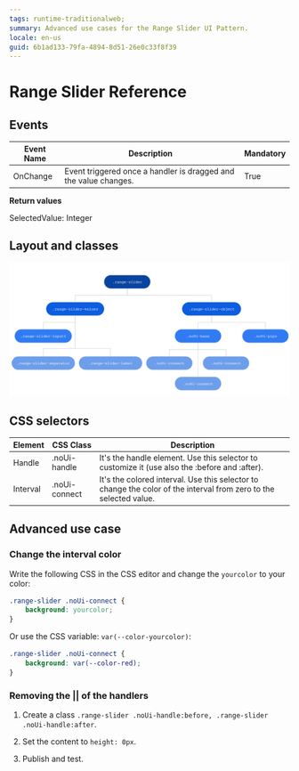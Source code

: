 ```yaml
---
tags: runtime-traditionalweb;
summary: Advanced use cases for the Range Slider UI Pattern.
locale: en-us
guid: 6b1ad133-79fa-4894-8d51-26e0c33f8f39
---
```


# Range Slider Reference

## Events

| **Event Name** |  **Description** |  **Mandatory**  |
| ---|---|--- |  
| OnChange | Event triggered once a handler is dragged and the value changes.  |  True  |

**Return values**

SelectedValue: Integer
  
## Layout and classes

![](<images/rangeslider-3-diag.png>)

## CSS selectors

| **Element** |  **CSS Class** |  **Description**  |
| ---|---|---  
| Handle |  .noUi-handle |  It's the handle element. Use this selector to customize it (use also the :before and :after). |
| Interval  |  .noUi-connect  |  It's the colored interval. Use this selector to change the color of the interval from zero to the selected value. |

## Advanced use case

### Change the interval color

Write the following CSS in the CSS editor and change the `yourcolor` to your color:

```css
.range-slider .noUi-connect {
    background: yourcolor;
}
```

Or use the CSS variable: `var(--color-yourcolor)`:

```css
.range-slider .noUi-connect {
    background: var(--color-red);
}
```

### Removing the || of the handlers

1. Create a class `.range-slider .noUi-handle:before, .range-slider .noUi-handle:after`.

1. Set the content to `height: 0px`.

1. Publish and test.
